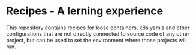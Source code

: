 # Recipes - A lerning experience

This repository contains recipes for loose containers, k8s yamls and other configurations that are not directly connected to source code of any other project, 
but can be used to set the environment where those projects will run.
